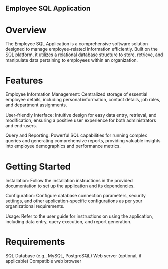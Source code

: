 ## Employee SQL Application
# Overview
The Employee SQL Application is a comprehensive software solution designed to manage employee-related information efficiently. Built on the SQL platform, it utilizes a relational database structure to store, retrieve, and manipulate data pertaining to employees within an organization.

# Features
Employee Information Management: Centralized storage of essential employee details, including personal information, contact details, job roles, and department assignments.

User-friendly Interface: Intuitive design for easy data entry, retrieval, and modification, ensuring a positive user experience for both administrators and end-users.

Query and Reporting: Powerful SQL capabilities for running complex queries and generating comprehensive reports, providing valuable insights into employee demographics and performance metrics.


# Getting Started
Installation: Follow the installation instructions in the provided documentation to set up the application and its dependencies.

Configuration: Configure database connection parameters, security settings, and other application-specific configurations as per your organizational requirements.

Usage: Refer to the user guide for instructions on using the application, including data entry, query execution, and report generation.

# Requirements
SQL Database (e.g., MySQL, PostgreSQL)
Web server (optional, if applicable)
Compatible web browser
